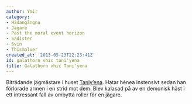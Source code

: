 ```yaml
---
author: Ymir
category:
- Hädangångna
- Jägare
- Past the moral event horizon
- Sadister
- Svin
- Thismalver
created_at: '2013-05-23T22:23:41Z'
id: galathorn vhic tani'yena
title: Galathorn vhic Tani'yena
---
```

Biträdande jägmästare i huset [Taniy’ena]. Hatar hénea instensivt sedan han förlorade armen i en strid mot dem. Blev kalasad på av en demonisk häst i ett intressant fall av ombytta roller för en jägare.

  [Taniy’ena]: Taniyena